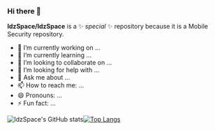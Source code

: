 ### Hi there 👋


**ldzSpace/ldzSpace** is a ✨ _special_ ✨ repository because it is a Mobile Security repository.

- 🔭 I’m currently working on ...
- 🌱 I’m currently learning ...
- 👯 I’m looking to collaborate on ...
- 🤔 I’m looking for help with ...
- 💬 Ask me about ...
- 📫 How to reach me: ...
- 😄 Pronouns: ...
- ⚡ Fun fact: ...

![ldzSpace's GitHub stats](https://github-readme-stats.vercel.app/api?username=ldzSpace&show_icons=true)[![Top Langs](https://github-readme-stats.vercel.app/api/top-langs/?username=ldzSpace&layout=compact)](https://github.com/ldzSpace/github-readme-stats)


